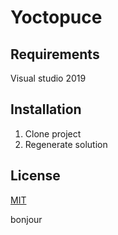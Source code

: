 # Yoctopuce

## Requirements

Visual studio 2019

## Installation

1. Clone project
2. Regenerate solution

## License
[MIT](https://github.com/julesstahli/yoctopuce/blob/main/LICENSE)

bonjour
